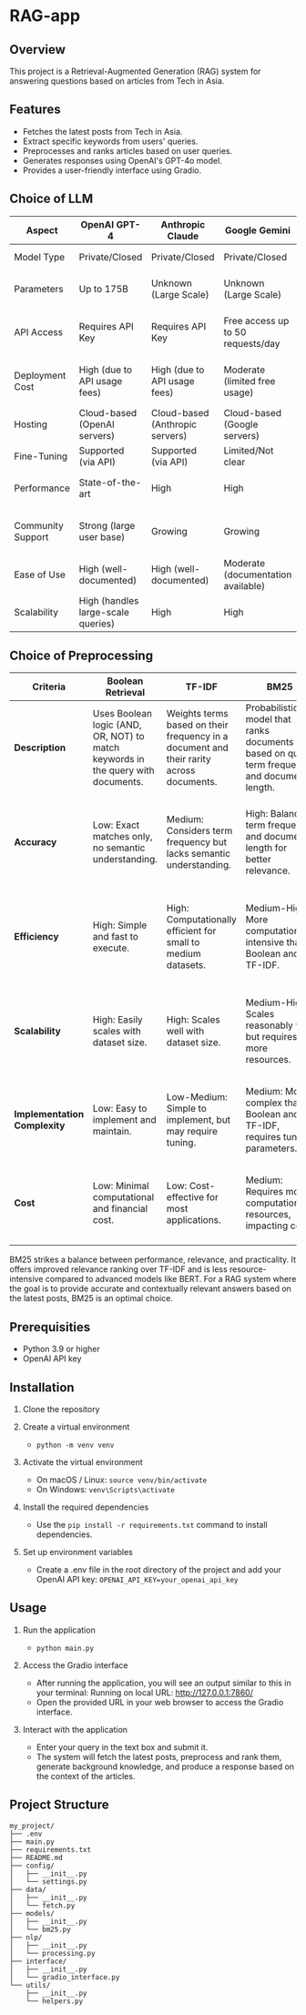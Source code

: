 # RAG-app

## Overview
This project is a Retrieval-Augmented Generation (RAG) system for answering questions based on articles from Tech in Asia.

## Features
- Fetches the latest posts from Tech in Asia.
- Extract specific keywords from users' queries.
- Preprocesses and ranks articles based on user queries.
- Generates responses using OpenAI's GPT-4o model.
- Provides a user-friendly interface using Gradio.

## Choice of LLM
| Aspect              | OpenAI GPT-4                          | Anthropic Claude                     | Google Gemini                     | Meta LLaMA                        | Mistral                             |
|---------------------|---------------------------------------|--------------------------------------|-----------------------------------|-----------------------------------|-------------------------------------|
| Model Type          | Private/Closed                        | Private/Closed                       | Private/Closed                    | Open Source                       | Open Source                         |
| Parameters          | Up to 175B                            | Unknown (Large Scale)                | Unknown (Large Scale)             | 7B to 65B                         | Customizable (Various Sizes)        |
| API Access          | Requires API Key                      | Requires API Key                     | Free access up to 50 requests/day | No official API, self-hosting required | No official API, self-hosting required |
| Deployment Cost     | High (due to API usage fees)          | High (due to API usage fees)         | Moderate (limited free usage)     | Low to Moderate (depends on hosting) | Low to Moderate (depends on hosting) |
| Hosting             | Cloud-based (OpenAI servers)          | Cloud-based (Anthropic servers)      | Cloud-based (Google servers)      | Self-hosting required             | Self-hosting required               |
| Fine-Tuning         | Supported (via API)                   | Supported (via API)                  | Limited/Not clear                 | Fully supported                   | Fully supported                     |
| Performance         | State-of-the-art                      | High                                 | High                              | Competitive (varies with size)    | Competitive (varies with size)      |
| Community Support   | Strong (large user base)              | Growing                              | Growing                           | Strong (active research community) | Moderate (niche community)          |
| Ease of Use         | High (well-documented)                | High (well-documented)               | Moderate (documentation available) | Moderate (requires setup)         | Moderate (requires setup)           |
| Scalability         | High (handles large-scale queries)    | High                                 | High                              | High                              | High                                |

## Choice of Preprocessing
| Criteria                   | Boolean Retrieval                                                                 | TF-IDF                                                                                  | BM25                                                                                   | Word2Vec                                                                            | BERT-Based Retrieval                                                               |
|----------------------------|----------------------------------------------------------------------------------|-----------------------------------------------------------------------------------------|----------------------------------------------------------------------------------------|------------------------------------------------------------------------------------|-----------------------------------------------------------------------------------|
| **Description**            | Uses Boolean logic (AND, OR, NOT) to match keywords in the query with documents.  | Weights terms based on their frequency in a document and their rarity across documents. | Probabilistic model that ranks documents based on query term frequency and document length. | Embedding model representing words in a continuous vector space.                  | Uses BERT to create dense embeddings for queries and documents, measuring similarity. |
| **Accuracy**               | Low: Exact matches only, no semantic understanding.                               | Medium: Considers term frequency but lacks semantic understanding.                      | High: Balances term frequency and document length for better relevance.                 | Medium-High: Captures semantic similarities but depends on pre-trained vectors.    | Very High: Captures deep contextual relationships, significantly improving relevance.  |
| **Efficiency**             | High: Simple and fast to execute.                                                 | High: Computationally efficient for small to medium datasets.                           | Medium-High: More computationally intensive than Boolean and TF-IDF.                    | Medium: Efficient for small to medium datasets, but embedding creation can be costly. | Medium-Low: Computationally expensive, especially for large datasets.              |
| **Scalability**            | High: Easily scales with dataset size.                                            | High: Scales well with dataset size.                                                    | Medium-High: Scales reasonably well but requires more resources.                       | Medium: Requires storage and handling of large vectors, which can be resource-intensive. | Medium-Low: Requires substantial computational resources for large-scale deployment. |
| **Implementation Complexity** | Low: Easy to implement and maintain.                                            | Low-Medium: Simple to implement, but may require tuning.                                | Medium: More complex than Boolean and TF-IDF, requires tuning parameters.                | Medium-High: Requires understanding of embedding models and vector math.           | High: Complex to implement, requiring deep learning expertise and resource management. |
| **Cost**                   | Low: Minimal computational and financial cost.                                    | Low: Cost-effective for most applications.                                              | Medium: Requires more computational resources, impacting cost.                           | Medium-High: Initial training and embedding creation can be costly.                | High: High computational costs, especially for inference and large-scale deployment.  |

BM25 strikes a balance between performance, relevance, and practicality. It offers improved relevance ranking over TF-IDF and is less resource-intensive compared to advanced models like BERT. For a RAG system where the goal is to provide accurate and contextually relevant answers based on the latest posts, BM25 is an optimal choice.

## Prerequisities
- Python 3.9 or higher
- OpenAI API key

## Installation
1. Clone the repository

2. Create a virtual environment
    - `python -m venv venv`

3. Activate the virtual environment
    - On macOS / Linux: `source venv/bin/activate`
    - On Windows: `venv\Scripts\activate`

4. Install the required dependencies
    - Use the `pip install -r requirements.txt` command to install dependencies.

5. Set up environment variables
    - Create a .env file in the root directory of the project and add your OpenAI API key:
`OPENAI_API_KEY=your_openai_api_key`

## Usage
1. Run the application
    - `python main.py`

2. Access the Gradio interface
    - After running the application, you will see an output similar to this in your terminal: Running on local URL:  http://127.0.0.1:7860/
    - Open the provided URL in your web browser to access the Gradio interface.

3. Interact with the application
    - Enter your query in the text box and submit it.
    - The system will fetch the latest posts, preprocess and rank them, generate background knowledge, and produce a response based on the context of the articles.

## Project Structure
```
my_project/
├── .env
├── main.py
├── requirements.txt
├── README.md
├── config/
│   ├── __init__.py
│   └── settings.py
├── data/
│   ├── __init__.py
│   └── fetch.py
├── models/
│   ├── __init__.py
│   └── bm25.py
├── nlp/
│   ├── __init__.py
│   └── processing.py
├── interface/
│   ├── __init__.py
│   └── gradio_interface.py
└── utils/
    ├── __init__.py
    └── helpers.py
```
